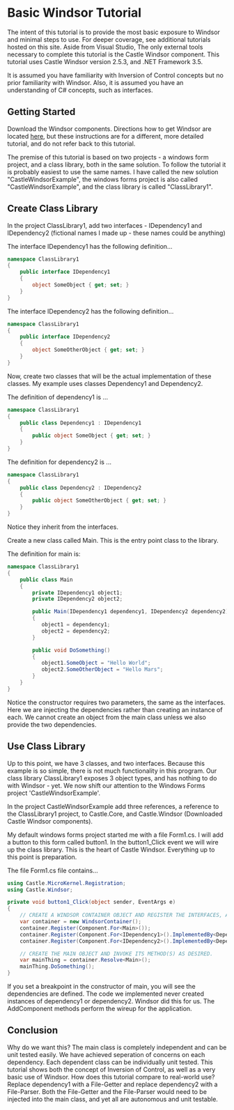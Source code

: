 # Basic Windsor Tutorial

The intent of this tutorial is to provide the most basic exposure to Windsor and minimal steps to use. For deeper coverage, see additional tutorials hosted on this site. Aside from Visual Studio, The only external tools necessary to complete this tutorial is the Castle Windsor component. This tutorial uses Castle Windsor version 2.5.3, and .NET Framework 3.5.

It is assumed you have familiarity with Inversion of Control concepts but no prior familiarity with Windsor. Also, it is assumed you have an understanding of C# concepts, such as interfaces.

## Getting Started

Download the Windsor components. Directions how to get Windsor are located [here](mvc-tutorial-part-1-getting-windsor.md), but these instructions are for a different, more detailed tutorial, and do not refer back to this tutorial.

The premise of this tutorial is based on two projects - a windows form project, and a class library, both in the same solution. To follow the tutorial it is probably easiest to use the same names. I have called the new solution "CastleWindsorExample", the windows forms project is also called "CastleWindsorExample", and the class library is called "ClassLibrary1".

## Create Class Library

In the project ClassLibrary1, add two interfaces - IDependency1 and IDependency2 (fictional names I made up - these names could be anything)

The interface IDependency1 has the following definition...

```csharp
namespace ClassLibrary1
{
    public interface IDependency1
    {
        object SomeObject { get; set; }
    }
}
```

The interface IDependency2 has the following definition...

```csharp
namespace ClassLibrary1
{
    public interface IDependency2
    {
        object SomeOtherObject { get; set; }
    }
}
```

Now, create two classes that will be the actual implementation of these classes. My example uses classes Dependency1 and Dependency2.

The definition of dependency1 is ...

```csharp
namespace ClassLibrary1
{
    public class Dependency1 : IDependency1
    {
        public object SomeObject { get; set; }
    }
}
```

The definition for dependency2 is ...

```csharp
namespace ClassLibrary1
{
    public class Dependency2 : IDependency2
    {
        public object SomeOtherObject { get; set; }
    }
}
```

Notice they inherit from the interfaces.

Create a new class called Main. This is the entry point class to the library.

The definition for main is:

```csharp
namespace ClassLibrary1
{
    public class Main
    {
        private IDependency1 object1;
        private IDependency2 object2;

        public Main(IDependency1 dependency1, IDependency2 dependency2)
        {
           object1 = dependency1;
           object2 = dependency2;
        }

        public void DoSomething()
        {
           object1.SomeObject = "Hello World";
           object2.SomeOtherObject = "Hello Mars";
        }
    }
}
```

Notice the constructor requires two parameters, the same as the interfaces. Here we are injecting the dependencies rather than creating an instance of each. We cannot create an object from the main class unless we also provide the two dependencies.

## Use Class Library

Up to this point, we have 3 classes, and two interfaces. Because this example is so simple, there is not much functionality in this program. Our class library ClassLibrary1 exposes 3 object types, and has nothing to do with Windsor - yet. We now shift our attention to the Windows Forms project 'CastleWindsorExample'.

In the project CastleWindsorExample add three references, a reference to the ClassLibrary1 project, to Castle.Core, and Castle.Windsor (Downloaded Castle Windsor components).

My default windows forms project started me with a file Form1.cs. I will add a button to this form called button1. In the button1_Click event we will wire up the class library. This is the heart of Castle Windsor. Everything up to this point is preparation.

The file Form1.cs file contains...

```csharp
using Castle.MicroKernel.Registration;
using Castle.Windsor;

private void button1_Click(object sender, EventArgs e)
{
    // CREATE A WINDSOR CONTAINER OBJECT AND REGISTER THE INTERFACES, AND THEIR CONCRETE IMPLEMENTATIONS.
    var container = new WindsorContainer();
    container.Register(Component.For<Main>());
    container.Register(Component.For<IDependency1>().ImplementedBy<Dependency1>());
    container.Register(Component.For<IDependency2>().ImplementedBy<Dependency2>());

    // CREATE THE MAIN OBJECT AND INVOKE ITS METHOD(S) AS DESIRED.
    var mainThing = container.Resolve<Main>();
    mainThing.DoSomething();
}
```

If you set a breakpoint in the constructor of main, you will see the dependencies are defined. The code we implemented never created instances of dependency1 or dependency2. Windsor did this for us. The AddComponent methods perform the wireup for the application.

## Conclusion

Why do we want this? The main class is completely independent and can be unit tested easily. We have achieved seperation of concerns on each dependency. Each dependent class can be individually unit tested. This tutorial shows both the concept of Inversion of Control, as well as a very basic use of Windsor. How does this tutorial compare to real-world use? Replace dependency1 with a File-Getter and replace dependency2 with a File-Parser. Both the File-Getter and the File-Parser would need to be injected into the main class, and yet all are autonomous and unit testable.